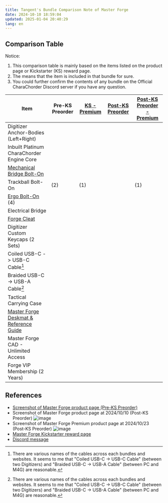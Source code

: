 ```yaml
---
title: Tangent's Bundle Comparison Note of Master Forge
date: 2024-10-10 18:59:04
updated: 2025-01-04 20:40:29
lang: en
---
```

## Comparison Table

Notice:

1. This comparison table is mainly based on the items listed on the product page or Kickstarter (KS) reward page.
2. The means that the item is included in that bundle for sure.
3. You could further confirm the contents of any bundle on the Official CharaChorder Discord server if you have any question.

|Item|Pre-KS Preorder|[KS - Premium](https://www.kickstarter.com/projects/charachorder/the-master-forge-a-keyboard-built-for-you/rewards#reward-UmV3YXJkLVVtVjNZWEprTFRFd01ETTVNelEx)|[Post-KS Preorder](https://forgekeyboard.com/products/master-forge)|[Post-KS Preorder - Premium](https://forgekeyboard.com/collections/loadouts/products/master-forge-premium)|
|-|-|-|-|-|
|Digitizer Anchor-Bodies (Left+Right)|||||
|Inbuilt Platinum CharaChorder Engine Core|||||
|[Mechanical Bridge Bolt-On](https://forgekeyboard.com/collections/bolt-ons%E2%84%A2/products/mechanical-bridge)|||||
|Trackball Bolt-On|(2)|(1)||(1)|
|[Ergo Bolt-On](https://forgekeyboard.com/collections/bolt-ons%E2%84%A2/products/ergo-bolt-on%E2%84%A2) (4)|||||
|Electrical Bridge|||||
|[Forge Cleat](https://forgekeyboard.com/collections/add-ons/products/forge-cleat)|||||
|Digitizer Custom Keycaps (2 Sets)|||||
|Coiled USB-C -> USB-C Cable[^cable]|||||
|Braided USB-C -> USB-A Cable[^cable]|||||
|Tactical Carrying Case|||||
|[Master Forge Deskmat & Reference Guide](https://forgekeyboard.com/collections/add-ons/products/desk-mat)|||||
|Master Forge CAD - Unlimited Access||||
|Forge VIP Membership (2 Years)||||

## References

- [Screenshot of Master Forge product page (Pre-KS Preorder)](https://discord.com/channels/861730583092658206/1176366370678653010/1278000103965200384)
- Screenshot of Master Forge product page at 2024/10/10 (Post-KS Preorder)
![image](https://hackmd.io/_uploads/r1gfT9Vry1l.png)
- Screenshot of Master Forge Premium product page at 2024/10/23 (Post-KS Preorder)
![image](https://hackmd.io/_uploads/B103PELe1x.png)
- [Master Forge Kickstarter reward page](https://www.kickstarter.com/projects/charachorder/the-master-forge-a-keyboard-built-for-you/rewards)
- [Discord message](https://discord.com/channels/861730583092658206/1282698538144497755/1282699704416735272)

[^cable]: There are various names of the cables across each bundles and websites. It seems to me that "Coiled USB-C -> USB-C Cable" (between two Digitizers) and "Braided USB-C -> USB-A Cable" (between PC and M4G) are reasonable.
